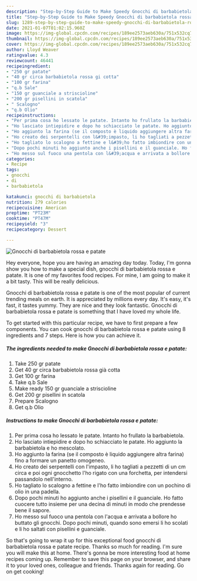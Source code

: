 ```yaml
---
description: "Step-by-Step Guide to Make Speedy Gnocchi di barbabietola rossa e patate"
title: "Step-by-Step Guide to Make Speedy Gnocchi di barbabietola rossa e patate"
slug: 1289-step-by-step-guide-to-make-speedy-gnocchi-di-barbabietola-rossa-e-patate
date: 2021-01-07T01:02:15.960Z
image: https://img-global.cpcdn.com/recipes/189ee2573aeb630a/751x532cq70/gnocchi-di-barbabietola-rossa-e-patate-recipe-main-photo.jpg
thumbnail: https://img-global.cpcdn.com/recipes/189ee2573aeb630a/751x532cq70/gnocchi-di-barbabietola-rossa-e-patate-recipe-main-photo.jpg
cover: https://img-global.cpcdn.com/recipes/189ee2573aeb630a/751x532cq70/gnocchi-di-barbabietola-rossa-e-patate-recipe-main-photo.jpg
author: Lloyd Weaver
ratingvalue: 4.3
reviewcount: 46441
recipeingredient:
- "250 gr patate"
- "40 gr circa barbabietola rossa gi cotta"
- "100 gr farina"
- "q.b Sale"
- "150 gr guanciale a striscioline"
- "200 gr pisellini in scatola"
- " Scalogno"
- "q.b Olio"
recipeinstructions:
- "Per prima cosa ho lessato le patate. Intanto ho frullato la barbabietola."
- "Ho lasciato intiepidire e dopo ho schiacciato le patate. Ho aggiunto la barbabietola e ho mescolato."
- "Ho aggiunto la farina (se il composto è liquido aggiungere altra farina) fino a formare un panetto omogeneo."
- "Ho creato dei serpentelli con l&#39;impasto, li ho tagliati a pezzetti di un cm circa e poi ogni gnocchetto l&#39;ho rigato con una forchetta, per intendersi passandolo nell&#39;interno."
- "Ho tagliato lo scalogno a fettine e l&#39;ho fatto imbiondire con un pochino di olio in una padella."
- "Dopo pochi minuti ho aggiunto anche i pisellini e il guanciale. Ho fatto cuocere tutto insieme per una decina di minuti in modo che prendesse bene il sapore."
- "Ho messo sul fuoco una pentola con l&#39;acqua e arrivata a bollore ho buttato gli gnocchi. Dopo pochi minuti, quando sono emersi li ho scolati e li ho saltati con pisellini e guanciale."
categories:
- Recipe
tags:
- gnocchi
- di
- barbabietola

katakunci: gnocchi di barbabietola 
nutrition: 279 calories
recipecuisine: American
preptime: "PT23M"
cooktime: "PT47M"
recipeyield: "3"
recipecategory: Dessert

---
```



![Gnocchi di barbabietola rossa e patate](https://img-global.cpcdn.com/recipes/189ee2573aeb630a/751x532cq70/gnocchi-di-barbabietola-rossa-e-patate-recipe-main-photo.jpg)

Hey everyone, hope you are having an amazing day today. Today, I'm gonna show you how to make a special dish, gnocchi di barbabietola rossa e patate. It is one of my favorites food recipes. For mine, I am going to make it a bit tasty. This will be really delicious.

Gnocchi di barbabietola rossa e patate is one of the most popular of current trending meals on earth. It is appreciated by millions every day. It's easy, it's fast, it tastes yummy. They are nice and they look fantastic. Gnocchi di barbabietola rossa e patate is something that I have loved my whole life.




To get started with this particular recipe, we have to first prepare a few components. You can cook gnocchi di barbabietola rossa e patate using 8 ingredients and 7 steps. Here is how you can achieve it.

<!--inarticleads1-->

##### The ingredients needed to make Gnocchi di barbabietola rossa e patate:

1. Take 250 gr patate
1. Get 40 gr circa barbabietola rossa già cotta
1. Get 100 gr farina
1. Take q.b Sale
1. Make ready 150 gr guanciale a striscioline
1. Get 200 gr pisellini in scatola
1. Prepare  Scalogno
1. Get q.b Olio




<!--inarticleads2-->

##### Instructions to make Gnocchi di barbabietola rossa e patate:

1. Per prima cosa ho lessato le patate. Intanto ho frullato la barbabietola.
1. Ho lasciato intiepidire e dopo ho schiacciato le patate. Ho aggiunto la barbabietola e ho mescolato.
1. Ho aggiunto la farina (se il composto è liquido aggiungere altra farina) fino a formare un panetto omogeneo.
1. Ho creato dei serpentelli con l&#39;impasto, li ho tagliati a pezzetti di un cm circa e poi ogni gnocchetto l&#39;ho rigato con una forchetta, per intendersi passandolo nell&#39;interno.
1. Ho tagliato lo scalogno a fettine e l&#39;ho fatto imbiondire con un pochino di olio in una padella.
1. Dopo pochi minuti ho aggiunto anche i pisellini e il guanciale. Ho fatto cuocere tutto insieme per una decina di minuti in modo che prendesse bene il sapore.
1. Ho messo sul fuoco una pentola con l&#39;acqua e arrivata a bollore ho buttato gli gnocchi. Dopo pochi minuti, quando sono emersi li ho scolati e li ho saltati con pisellini e guanciale.




So that's going to wrap it up for this exceptional food gnocchi di barbabietola rossa e patate recipe. Thanks so much for reading. I'm sure you will make this at home. There's gonna be more interesting food at home recipes coming up. Remember to save this page on your browser, and share it to your loved ones, colleague and friends. Thanks again for reading. Go on get cooking!
